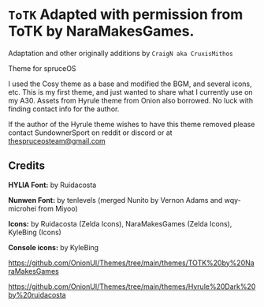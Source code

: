 # `ToTK`  Adapted with permission from ToTK by NaraMakesGames. 
Adaptation and other originally additions by `CraigN aka CruxisMithos`

Theme for spruceOS

I used the Cosy theme as a base and modified the BGM, and several icons, etc. This is my first theme, and just wanted to share what I currently use on my A30. Assets from Hyrule theme from Onion also borrowed. No luck with finding contact info for the author.

If the author of the Hyrule theme wishes to have this theme removed please contact SundownerSport on reddit or discord or at thespruceosteam@gmail.com


## Credits

**HYLIA Font:** by Ruidacosta

**Nunwen Font:** by tenlevels (merged Nunito by Vernon Adams and wqy-microhei from Miyoo)

**Icons:** by Ruidacosta (Zelda Icons), NaraMakesGames (Zelda Icons), KyleBing (Icons)

**Console icons:** by KyleBing

https://github.com/OnionUI/Themes/tree/main/themes/TOTK%20by%20NaraMakesGames

https://github.com/OnionUI/Themes/tree/main/themes/Hyrule%20Dark%20by%20ruidacosta
